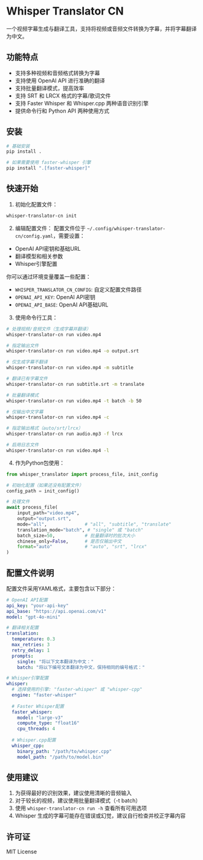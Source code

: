 # Whisper Translator CN

一个视频字幕生成与翻译工具，支持将视频或音频文件转换为字幕，并将字幕翻译为中文。

## 功能特点

- 支持多种视频和音频格式转换为字幕
- 支持使用 OpenAI API 进行准确的翻译
- 支持批量翻译模式，提高效率
- 支持 SRT 和 LRCX 格式的字幕/歌词文件
- 支持 Faster Whisper 和 Whisper.cpp 两种语音识别引擎
- 提供命令行和 Python API 两种使用方式

## 安装

```bash
# 基础安装
pip install .

# 如果需要使用 faster-whisper 引擎
pip install ".[faster-whisper]"
```

## 快速开始

1. 初始化配置文件：
```bash
whisper-translator-cn init
```

2. 编辑配置文件：
配置文件位于 `~/.config/whisper-translator-cn/config.yaml`，需要设置：
- OpenAI API密钥和基础URL
- 翻译模型和相关参数
- Whisper引擎配置

你可以通过环境变量覆盖一些配置：
- `WHISPER_TRANSLATOR_CN_CONFIG`: 自定义配置文件路径
- `OPENAI_API_KEY`: OpenAI API密钥
- `OPENAI_API_BASE`: OpenAI API基础URL

3. 使用命令行工具：

```bash
# 处理视频/音频文件（生成字幕并翻译）
whisper-translator-cn run video.mp4

# 指定输出文件
whisper-translator-cn run video.mp4 -o output.srt

# 仅生成字幕不翻译
whisper-translator-cn run video.mp4 -m subtitle

# 翻译已有字幕文件
whisper-translator-cn run subtitle.srt -m translate

# 批量翻译模式
whisper-translator-cn run video.mp4 -t batch -b 50

# 仅输出中文字幕
whisper-translator-cn run video.mp4 -c

# 指定输出格式（auto/srt/lrcx）
whisper-translator-cn run audio.mp3 -f lrcx

# 启用日志文件
whisper-translator-cn run video.mp4 -l
```

4. 作为Python包使用：

```python
from whisper_translator import process_file, init_config

# 初始化配置（如果还没有配置文件）
config_path = init_config()

# 处理文件
await process_file(
    input_path="video.mp4",
    output="output.srt",
    mode="all",              # "all", "subtitle", "translate"
    translation_mode="batch", # "single" 或 "batch"
    batch_size=50,           # 批量翻译时的批次大小
    chinese_only=False,      # 是否仅输出中文
    format="auto"            # "auto", "srt", "lrcx"
)
```

## 配置文件说明

配置文件采用YAML格式，主要包含以下部分：

```yaml
# OpenAI API配置
api_key: "your-api-key"
api_base: "https://api.openai.com/v1"
model: "gpt-4o-mini"

# 翻译相关配置
translation:
  temperature: 0.3
  max_retries: 3
  retry_delay: 1
  prompts:
    single: "将以下文本翻译为中文："
    batch: "将以下编号文本翻译为中文，保持相同的编号格式："

# Whisper引擎配置
whisper:
  # 选择使用的引擎: "faster-whisper" 或 "whisper-cpp"
  engine: "faster-whisper"
  
  # Faster Whisper配置
  faster_whisper:
    model: "large-v3"
    compute_type: "float16"
    cpu_threads: 4
  
  # Whisper.cpp配置
  whisper_cpp:
    binary_path: "/path/to/whisper.cpp"
    model_path: "/path/to/model.bin"
```

## 使用建议

1. 为获得最好的识别效果，建议使用清晰的音频输入
2. 对于较长的视频，建议使用批量翻译模式（-t batch）
3. 使用 `whisper-translator-cn run -h` 查看所有可用选项
4. Whisper 生成的字幕可能存在错误或幻觉，建议自行检查并校正字幕内容

## 许可证

MIT License
